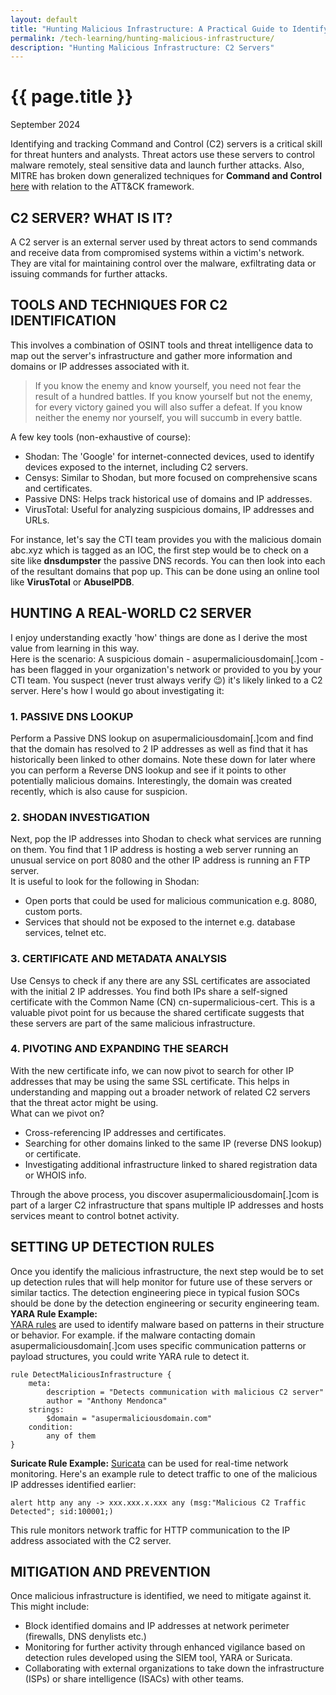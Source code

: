```yaml
---
layout: default
title: "Hunting Malicious Infrastructure: A Practical Guide to Identifying and Tracking C2 Servers"
permalink: /tech-learning/hunting-malicious-infrastructure/
description: "Hunting Malicious Infrastructure: C2 Servers"
---
```

<h1>{{ page.title }}</h1>
<p class="subtitle">September 2024</p>
<!-- <div style="text-align: center;">
    <img src="/images/hmi.jpeg" alt="hmi" title="hmi">
</div> -->

Identifying and tracking Command and Control (C2) servers is a critical skill for threat hunters and analysts. Threat actors use these servers to control malware remotely, steal sensitive data and launch further attacks. Also, MITRE has broken down generalized techniques for **Command and Control** [here](https://attack.mitre.org/tactics/TA0011/) with relation to the ATT&CK framework.  

## C2 SERVER? WHAT IS IT?
A C2 server is an external server used by threat actors to send commands and receive data from compromised systems within a victim's network. They are vital for maintaining control over the malware, exfiltrating data or issuing commands for further attacks.    

## TOOLS AND TECHNIQUES FOR C2 IDENTIFICATION
This involves a combination of OSINT tools and threat intelligence data to map out the server's infrastructure and gather more information and domains or IP addresses associated with it.  

> If you know the enemy and know yourself, you need not fear the result of a hundred battles. If you know yourself but not the enemy, for every victory gained you will also suffer a defeat. If you know neither the enemy nor yourself, you will succumb in every battle.  

A few key tools (non-exhaustive of course):
- Shodan: The 'Google' for internet-connected devices, used to identify devices exposed to the internet, including C2 servers.
- Censys: Similar to Shodan, but more focused on comprehensive scans and certificates.
- Passive DNS: Helps track historical use of domains and IP addresses.
- VirusTotal: Useful for analyzing suspicious domains, IP addresses and URLs.  

For instance, let's say the CTI team provides you with the malicious domain abc.xyz which is tagged as an IOC, the first step would be to check on a site like **dnsdumpster** the passive DNS records. You can then look into each of the resultant domains that pop up. This can be done using an online tool like **VirusTotal** or **AbuseIPDB**.  

## HUNTING A REAL-WORLD C2 SERVER
I enjoy understanding exactly 'how' things are done as I derive the most value from learning in this way.  
Here is the scenario: A suspicious domain - asupermaliciousdomain\[.\]com - has been flagged in your organization's network or provided to you by your CTI team. You suspect (never trust always verify 😉) it's likely linked to a C2 server. Here's how I would go about investigating it:  

### 1. PASSIVE DNS LOOKUP
Perform a Passive DNS lookup on asupermaliciousdomain\[.\]com and find that the domain has resolved to 2 IP addresses as well as find that it has historically been linked to other domains. Note these down for later where you can perform a Reverse DNS lookup and see if it points to other potentially malicious domains. Interestingly, the domain was created recently, which is also cause for suspicion.  

### 2. SHODAN INVESTIGATION
Next, pop the IP addresses into Shodan to check what services are running on them. You find that 1 IP address is hosting a web server running an unusual service on port 8080 and the other IP address is running an FTP server.  
It is useful to look for the following in Shodan:  
- Open ports that could be used for malicious communication e.g. 8080, custom ports.  
- Services that should not be exposed to the internet e.g. database services, telnet etc.  

### 3. CERTIFICATE AND METADATA ANALYSIS
Use Censys to check if any there are any SSL certificates are associated with the initial 2 IP addresses. You find both IPs share a self-signed certificate with the Common Name (CN) cn-supermalicious-cert. This is a valuable pivot point for us because the shared certificate suggests that these servers are part of the same malicious infrastructure.  

### 4. PIVOTING AND EXPANDING THE SEARCH
With the new certificate info, we can now pivot to search for other IP addresses that may be using the same SSL certificate. This helps in understanding and mapping out a broader network of related  C2 servers that the threat actor might be using.  
What can we pivot on?  
- Cross-referencing IP addresses and certificates.
- Searching for other domains linked to the same IP (reverse DNS lookup) or certificate.
- Investigating additional infrastructure linked to shared registration data or WHOIS info.  

Through the above process, you discover asupermaliciousdomain\[.\]com is part of a larger C2 infrastructure that spans multiple IP addresses and hosts services meant to control botnet activity.  

## SETTING UP DETECTION RULES
Once you identify the malicious infrastructure, the next step would be to set up detection rules that will help monitor for future use of these servers or similar tactics. The detection engineering piece in typical fusion SOCs should be done by the detection engineering or security engineering team.  
**YARA Rule Example:**  
[YARA rules](https://yara.readthedocs.io/en/stable/writingrules.html) are used to identify malware based on patterns in their structure or behavior. For example. if the malware contacting domain asupermaliciousdomain\[.\]com uses specific communication patterns or payload structures, you could write YARA rule to detect it.  
```
rule DetectMaliciousInfrastructure {
    meta:
        description = "Detects communication with malicious C2 server"
        author = "Anthony Mendonca"
    strings:
        $domain = "asupermaliciousdomain.com"
    condition:
        any of them
}
```
  
**Suricate Rule Example:**
[Suricata](https://docs.suricata.io/en/latest/rules/index.html) can be used for real-time network monitoring. Here's an example rule to detect traffic to one of the malicious IP addresses identified earlier:  
```
alert http any any -> xxx.xxx.x.xxx any (msg:"Malicious C2 Traffic Detected"; sid:100001;)
```  
This rule monitors network traffic for HTTP communication to the IP address associated with the C2 server.  

## MITIGATION AND PREVENTION
Once malicious infrastructure is identified, we need to mitigate against it. This might include:  
- Block identified domains and IP addresses at network perimeter (firewalls, DNS denylists etc.)
- Monitoring for further activity through enhanced vigilance based on detection rules developed using the SIEM tool, YARA or Suricata.
- Collaborating with external organizations to take down the infrastructure (ISPs) or share intelligence (ISACs) with other teams.  
